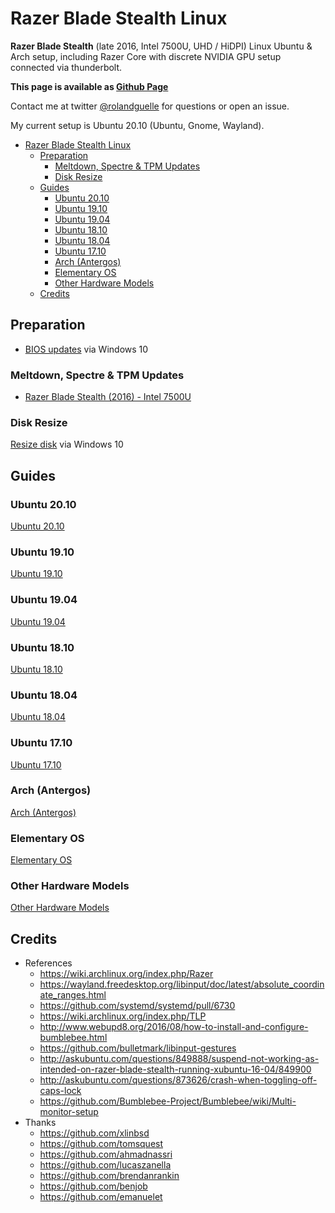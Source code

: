# Razer Blade Stealth Linux

**Razer Blade Stealth** (late 2016, Intel 7500U, UHD / HiDPI) Linux Ubuntu & Arch setup, including Razer Core with discrete NVIDIA GPU setup connected via thunderbolt.

**This page is available as [Github Page](https://rolandguelle.github.io/razer-blade-stealth-linux/)**

Contact me at twitter [@rolandguelle](https://twitter.com/rolandguelle) for questions or open an issue.

My current setup is Ubuntu 20.10 (Ubuntu, Gnome, Wayland).

- [Razer Blade Stealth Linux](#razer-blade-stealth-linux)
  - [Preparation](#preparation)
    - [Meltdown, Spectre & TPM Updates](#meltdown-spectre--tpm-updates)
    - [Disk Resize](#disk-resize)
  - [Guides](#guides)
    - [Ubuntu 20.10](#ubuntu-2010)
    - [Ubuntu 19.10](#ubuntu-1910)
    - [Ubuntu 19.04](#ubuntu-1904)
    - [Ubuntu 18.10](#ubuntu-1810)
    - [Ubuntu 18.04](#ubuntu-1804)
    - [Ubuntu 17.10](#ubuntu-1710)
    - [Arch (Antergos)](#arch-antergos)
    - [Elementary OS](#elementary-os)
    - [Other Hardware Models](#other-hardware-models)
  - [Credits](#credits)

## Preparation

- [BIOS updates](http://drivers.razersupport.com//index.php?_m=downloads&_a=view&parentcategoryid=350&pcid=0&nav=0) via Windows 10

### Meltdown, Spectre & TPM Updates

- [Razer Blade Stealth (2016) - Intel 7500U](https://dl.razerzone.com/master-guides/Blade/Razer%20Blade%20IME%20Firmware%20Updater.pdf)

### Disk Resize

[Resize disk](https://www.howtogeek.com/101862/how-to-manage-partitions-on-windows-without-downloading-any-other-software/) via Windows 10

## Guides

### Ubuntu 20.10

[Ubuntu 20.10](ubuntu-20-10.md)

### Ubuntu 19.10

[Ubuntu 19.10](ubuntu-19-10.md)

### Ubuntu 19.04

[Ubuntu 19.04](ubuntu-19-04.md)

### Ubuntu 18.10

[Ubuntu 18.10](ubuntu-18-10.md)

### Ubuntu 18.04

[Ubuntu 18.04](ubuntu-18-04.md)

### Ubuntu 17.10

[Ubuntu 17.10](ubuntu-17-10.md)

### Arch (Antergos)

[Arch (Antergos)](arch-antergos.md)

### Elementary OS

[Elementary OS](elementary-os.md)

### Other Hardware Models

[Other Hardware Models](other-hardware-models.md)

## Credits

- References
  - https://wiki.archlinux.org/index.php/Razer
  - https://wayland.freedesktop.org/libinput/doc/latest/absolute_coordinate_ranges.html
  - https://github.com/systemd/systemd/pull/6730
  - https://wiki.archlinux.org/index.php/TLP
  - http://www.webupd8.org/2016/08/how-to-install-and-configure-bumblebee.html
  - https://github.com/bulletmark/libinput-gestures
  - http://askubuntu.com/questions/849888/suspend-not-working-as-intended-on-razer-blade-stealth-running-xubuntu-16-04/849900
  - http://askubuntu.com/questions/873626/crash-when-toggling-off-caps-lock
  - https://github.com/Bumblebee-Project/Bumblebee/wiki/Multi-monitor-setup
- Thanks
  - https://github.com/xlinbsd
  - https://github.com/tomsquest
  - https://github.com/ahmadnassri
  - https://github.com/lucaszanella
  - https://github.com/brendanrankin
  - https://github.com/benjob
  - https://github.com/emanuelet
